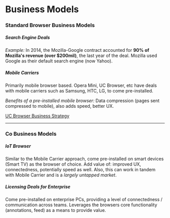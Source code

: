 # Business Models

### Standard Browser Business Models

##### Search Engine Deals
*Example:* In 2014, the Mozilla-Google contract accounted for **90% of Mozilla's revenue (over $200mil)**, the last year of the deal. Mozilla used Google as their default search engine (now Yahoo).

##### Mobile Carriers
Primarily mobile browser based. Opera Mini, UC Browser, etc have deals with mobile carriers such as Samsung, HTC, LG, to come pre-installed. 

*Benefits of a pre-installed mobile browser:* Data compression (pages sent compressed to mobile), also adds speed, better UX.

[UC Browser Business Strategy](http://www.ucweb.com/business/)

---

### Co Business Models

##### IoT Browser
Similar to the Mobile Carrier approach, come pre-installed on smart devices (Smart TV) as the browser of choice. Add value of: improved UX, connectedness, potentially speed as well. Also, this can work in tandem with Mobile Carrier and is a *largely untapped market*.

##### Licensing Deals for Enterprise
Come pre-installed on enterprise PCs, providing a level of connectedness / communication across teams. Leverages the browsers core functionality (annotations, feed) as a means to provide value.
